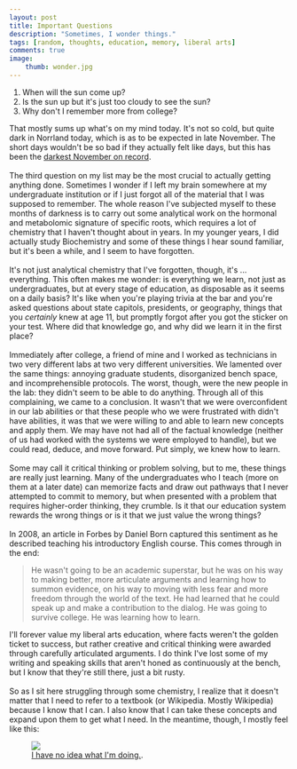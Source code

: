 ```yaml
---
layout: post
title: Important Questions
description: "Sometimes, I wonder things."
tags: [random, thoughts, education, memory, liberal arts]
comments: true
image:
	thumb: wonder.jpg
---
```


1. When will the sun come up? 
2. Is the sun up but it's just too cloudy to see the sun?
3. Why don't I remember more from college?

That mostly sums up what's on my mind today. It's not so cold, but quite dark in Norrland today, which is as to be expected in late November. The short days wouldn't be so bad if they actually felt like days, but this has been the [darkest November on record](http://www.thelocal.se/20141116/sweden-heads-for-darkest-november-on-record).
<br><br>
The third question on my list may be the most crucial to actually getting anything done. Sometimes I wonder if I left my brain somewhere at my undergraduate institution or if I just forgot all of the material that I was supposed to remember. The whole reason I've subjected myself to these months of darkness is to carry out some analytical work on the hormonal and metabolomic signature of specific roots, which requires a lot of chemistry that I haven't thought about in years. In my younger years, I did actually study Biochemistry and some of these things I hear sound familiar, but it's been a while, and I seem to have forgotten.
<br><br>
It's not just analytical chemistry that I've forgotten, though, it's ... everything. This often makes me wonder: is everything we learn, not just as undergraduates, but at every stage of education, as disposable as it seems on a daily basis? It's like when you're playing trivia at the bar and you're asked questions about state capitols, presidents, or geography, things that you *certainly* knew at age 11, but promptly forgot after you got the sticker on your test. Where did that knowledge go, and why did we learn it in the first place?
<br><br>
Immediately after college, a friend of mine and I worked as technicians in two very different labs at two very different universities. We lamented over the same things: annoying graduate students, disorganized bench space, and incomprehensible protocols. The worst, though, were the new people in the lab: they didn't seem to be able to do anything. Through all of this complaining, we came to a conclusion. It wasn't that we were overconfident in our lab abilities or that these people who we were frustrated with didn't have abilities, it was that we were willing to and able to learn new concepts and apply them. We may have not had all of the factual knowledge (neither of us had worked with the systems we were employed to handle), but we could read, deduce, and move forward. Put simply, we knew how to learn.
<br><br>
Some may call it critical thinking or problem solving, but to me, these things are really just learning. Many of the undergraduates who I teach (more on them at a later date) can memorize facts and draw out pathways that I never attempted to commit to memory, but when presented with a problem that requires higher-order thinking, they crumble. Is it that our education system rewards the wrong things or is it that we just value the wrong things? 
<br><br>
In 2008, an article in Forbes by Daniel Born captured this sentiment as he described teaching his introductory English course. This comes through in the end:  

> He wasn't going to be an academic superstar, but he was on his way to making better, more articulate arguments and learning how to summon evidence, on his way to moving with less fear and more freedom through the world of the text. He had learned that he could speak up and make a contribution to the dialog. He was going to survive college. He was learning how to learn.

I'll forever value my liberal arts education, where facts weren't the golden ticket to success, but rather creative and critical thinking were awarded through carefully articulated arguments. I do think I've lost some of my writing and speaking skills that aren't honed as continuously at the bench, but I know that they're still there, just a bit rusty.
<br><br>
So as I sit here struggling through some chemistry, I realize that it doesn't matter that I need to refer to a textbook (or Wikipedia. Mostly Wikipedia) because I know that I can. I also know that I can take these concepts and expand upon them to get what I need. In the meantime, though, I mostly feel like this:

<figure>
	<a href="http://knowyourmeme.com/photos/234739-i-have-no-idea-what-im-doing"><img src="http://i3.kym-cdn.com/photos/images/newsfeed/000/234/739/fa5.jpg"></a>
	<figcaption><a href="http://knowyourmeme.com/photos/234739-i-have-no-idea-what-im-doing">I have no idea what I'm doing.</a>.</figcaption>
</figure>